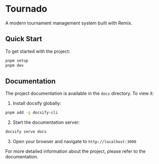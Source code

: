 # Tournado

A modern tournament management system built with Remix.

## Quick Start

To get started with the project:

```sh
pnpm setup
pnpm dev
```

## Documentation

The project documentation is available in the `docs` directory. To view it:

1. Install docsify globally:

```sh
pnpm add -g docsify-cli
```

2. Start the documentation server:

```sh
docsify serve docs
```

3. Open your browser and navigate to `http://localhost:3000`

For more detailed information about the project, please refer to the documentation.
